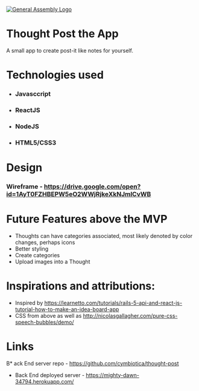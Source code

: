 [![General Assembly Logo](https://camo.githubusercontent.com/1a91b05b8f4d44b5bbfb83abac2b0996d8e26c92/687474703a2f2f692e696d6775722e636f6d2f6b6538555354712e706e67)](https://generalassemb.ly/education/web-development-immersive)

# Thought Post the App
A small app to create post-it like notes for yourself. 

# Technologies used
* ### Javasccript
* ### ReactJS
* ### NodeJS
* ### HTML5/CSS3

# Design 
### Wireframe - https://drive.google.com/open?id=1AyT0FZHBEPW5eO2WWjRjkeXkNJmlCvWB

# Future Features above the MVP
* Thoughts can have categories associated, most likely denoted by color changes, perhaps icons
* Better styling
* Create categories
* Upload images into a Thought

# Inspirations and attributions:
* Inspired by https://learnetto.com/tutorials/rails-5-api-and-react-js-tutorial-how-to-make-an-idea-board-app
* CSS from above as well as http://nicolasgallagher.com/pure-css-speech-bubbles/demo/

# Links
B* ack End server repo - https://github.com/cymbiotica/thought-post
* Back End deployed server - https://mighty-dawn-34794.herokuapp.com/
